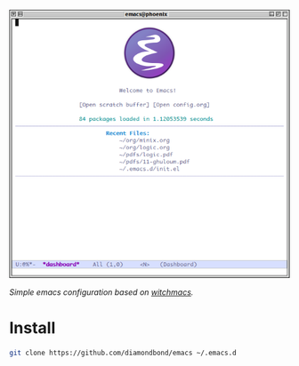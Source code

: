 ![Dashboard](img/preview.png)

*Simple emacs configuration based on [witchmacs](https://github.com/snackon/Witchmacs).*

# Install
``` sh
git clone https://github.com/diamondbond/emacs ~/.emacs.d
